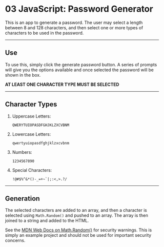 # 03 JavaScript: Password Generator

This is an app to generate a password.  The user may select a length between 8 and 128 characters, and then select one or more types of characters to be used in the password.



---

## Use

To use this, simply click the generate password button.  A series of prompts will give you the options available and once selected the password will be shown in the box.



**AT LEAST ONE CHARACTER TYPE MUST BE SELECTED**

---

## Character Types

1. Uppercase Letters: 
	```
	QWERYTUIOPASDFGHJKLZXCVBNM
	```
2. Lowercase Letters:
	```
	qwertyuiopasdfghjklzxcvbnm
	```
3. Numbers: 
	```
	1234567890
	```
4. Special Characters: 
	```
	!@#$%^&*()-_=+~`|;:<,>.?/
	```



---

## Generation

The selected characters are added to an array, and then a character is selected using `Math.Random()` and pushed to an array.  The array is then joined to a string and added to the HTML.

See the [MDN Web Docs on Math.Random()](https://developer.mozilla.org/en-US/docs/Web/JavaScript/Reference/Global_Objects/Math/random) for security warnings.  This is simply an example project and should not be used for important security concerns.